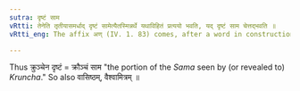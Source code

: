 ```yaml
---
sutra: दृष्टं साम
vRtti: तेनेति तृतीयासमर्धाद् दृष्टं सामेत्यैतस्मिन्नर्थे यथाविहितं प्रत्ययो भवति, यद् दृष्टं साम चेत्तद्भवति ॥
vRtti_eng: The affix अण् (IV. 1. 83) comes, after a word in construction in the Instrumental case, in the sense of seen -- the thing seen by the one whose name is in the Instrumental case, being the _Sama_ _Veda_.

---
```

Thus क्रुञ्चेन दृष्टं = क्रौञ्चं साम "the portion of the _Sama_ seen by (or revealed to) _Kruncha_." So also वासिष्ठम्, वैश्वामित्रम् ॥